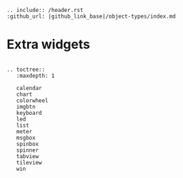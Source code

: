 ```eval_rst
.. include:: /header.rst 
:github_url: |github_link_base|/object-types/index.md
```
# Extra widgets

```eval_rst

.. toctree::
   :maxdepth: 1
   
   calendar
   chart
   colorwheel
   imgbtn
   keyboard
   led
   list
   meter
   msgbox
   spinbox
   spinner
   tabview
   tileview
   win
```


